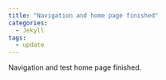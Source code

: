 ```yaml
---
title: "Navigation and home page finished"
categories:
  - Jekyll
tags:
  - update
---
```


Navigation and test home page finished.
